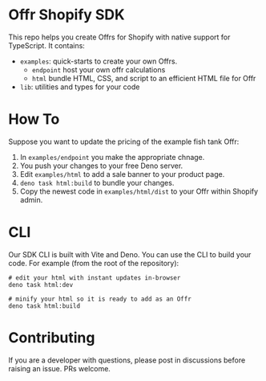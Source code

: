 # Offr Shopify SDK

This repo helps you create Offrs for Shopify with native support for TypeScript.
It contains:

- `examples`: quick-starts to create your own Offrs.
  - `endpoint` host your own offr calculations
  - `html` bundle HTML, CSS, and script to an efficient HTML file for Offr
- `lib`: utilities and types for your code

# How To

Suppose you want to update the pricing of the example fish tank Offr:

1. In `examples/endpoint` you make the appropriate chnage.
2. You push your changes to your free Deno server.
3. Edit `examples/html` to add a sale banner to your product page.
4. `deno task html:build` to bundle your changes.
5. Copy the newest code in `examples/html/dist` to your Offr within Shopify
   admin.

# CLI

Our SDK CLI is built with Vite and Deno. You can use the CLI to build your code.
For example (from the root of the repository):

```shell
# edit your html with instant updates in-browser
deno task html:dev

# minify your html so it is ready to add as an Offr
deno task html:build
```

# Contributing

If you are a developer with questions, please post in discussions before raising
an issue. PRs welcome.
